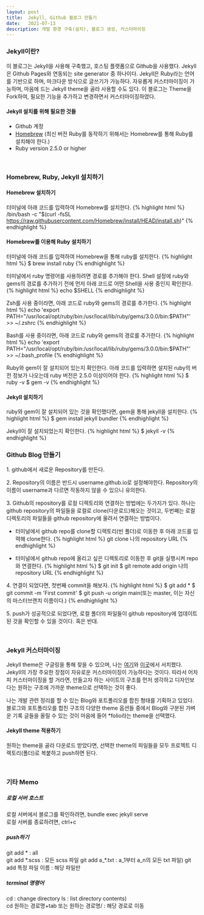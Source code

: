 ```yaml
---
layout: post
title:  Jekyll, Github 블로그 만들기
date:   2021-07-13 
description: 개발 환경 구축(설치), 블로그 생성, 커스터마이징
---
```

### Jekyll이란?
이 블로그는 Jekyll을 사용해 구축했고, 호스팅 플랫폼으로 Github을 사용했다. Jekyll은 Github Pages와 연동되는 site generator 중 하나이다. Jekyll은 Ruby라는 언어를 기반으로 하며, 마크다운 방식으로 글쓰기가 가능하다. 자유롭게 커스터마이징이 가능하며, 마음에 드는 Jekyll theme을 골라 사용할 수도 있다. 이 블로그는 Theme을 Fork하여, 필요한 기능을 추가하고 변경하면서 커스터마이징하였다. 

#### Jekyll 설치를 위해 필요한 것들
<ul>
	<li>Github 계정</li>
	<li><a href="https://brew.sh/" target="blank">Homebrew</a> (최신 버전 Ruby를 동작하기 위해서는 Homebrew를 통해 Ruby를 설치해야 한다.)</li>
	<li>Ruby version 2.5.0 or higher</li>
</ul>

<br/>

### Homebrew, Ruby, Jekyll 설치하기
#### Homebrew 설치하기
터미널에 아래 코드를 입력하여 Homebrew를 설치한다.
{% highlight html %}
/bin/bash -c "$(curl -fsSL https://raw.githubusercontent.com/Homebrew/install/HEAD/install.sh)"
{% endhighlight %}  


#### Homebrew를 이용해 Ruby 설치하기
터미널에 아래 코드를 입력하여 Homebrew을 통해 ruby를 설치한다.
{% highlight html %}
$ brew install ruby
{% endhighlight %}

터미널에서 ruby 명령어를 사용하려면 경로를 추가해야 한다. Shell 설정에 ruby와 gems의 경로를 추가하기 전에 먼저 아래 코드로 어떤 Shell을 사용 중인지 확인한다.
{% highlight html %}
echo $SHELL
{% endhighlight %}

Zsh를 사용 중이라면, 아래 코드로 ruby와 gems의 경로를 추가한다.
{% highlight html %}
echo 'export PATH="/usr/local/opt/ruby/bin:/usr/local/lib/ruby/gems/3.0.0/bin:$PATH"' >> ~/.zshrc
{% endhighlight %}

Bash를 사용 중이라면, 아래 코드로 ruby와 gems의 경로를 추가한다.
{% highlight html %}
echo 'export PATH="/usr/local/opt/ruby/bin:/usr/local/lib/ruby/gems/3.0.0/bin:$PATH"' >> ~/.bash_profile
{% endhighlight %}

Ruby와 gem이 잘 설치되어 있는지 확인한다. 아래 코드를 입력하면 설치된 ruby의 버전 정보가 나오는데 ruby 버전은 2.5.0 이상이어야 한다.
{% highlight html %}
$ ruby -v
$ gem -v
{% endhighlight %}


#### Jekyll 설치하기
ruby와 gem이 잘 설치되어 있는 것을 확인했다면, gem을 통해 jekyll을 설치한다.
{% highlight html %}
$ gem install jekyll bundler
{% endhighlight %}

Jekyll이 잘 설치되었는지 확인한다.
{% highlight html %}
$ jekyll -v
{% endhighlight %}
<br/>

### Github Blog 만들기
1.&#160;github에서 새로운 Repository를 만든다.

2.&#160;Repository의 이름은 반드시 username.github.io로 설정해야한다. Repository의 이름이 username과 다르면 작동하지 않을 수 있으니 유의한다.  

3.&#160;Github의 repository를 로컬 디렉토리와 연결하는 방법에는 두가지가 있다. 하나는 github repository의 파일들을 로컬로 clone(다운로드)해오는 것이고, 두번째는 로컬 디렉토리의 파일들을 github repository에 올려서 연결하는 방법이다.   
 - 터미널에서 github repo를 clone할 디렉토리(빈 폴더)로 이동한 후 아래 코드를 입력해 clone한다.
{% highlight html %}
git clone 나의 repository URL
{% endhighlight %}

- 터미널에서 github repo에 올리고 싶은 디렉토리로 이동한 후 git을 실행시켜 repo와 연결한다.
{% highlight html %}
$ git init
$ git remote add origin 나의 repository URL
{% endhighlight %}

4.&#160;연결이 되었다면, 첫번째 commit을 해보자.
{% highlight html %}
$ git add *
$ git commit -m 'First commit'
$ git push -u origin main(또는 master, 이는 자신의 마스터브랜치 이름이다.)
{% endhighlight %}

5.&#160;push가 성공적으로 되었다면, 로컬 폴더의 파일들이 github repository에 업데이트된 것을 확인할 수 있을 것이다. 혹은 반대.

<br/>


### Jekyll 커스터마이징
Jekyll theme은 구글링을 통해 찾을 수 있으며, 나는 <a href="https://jekyllthemes.io/" target="blank">여기</a>와 <a href="http://jekyllthemes.org/" target="blank">이곳</a>에서 서치했다. Jekyll의 가장 주요한 장점이 자유로운 커스터마이징이 가능하다는 것이다. 따라서 어차피 커스터마이징을 할 거라면, 만들고자 하는 사이트의 구조를 먼저 생각하고 디자인보다는 원하는 구조에 가까운 theme으로 선택하는 것이 좋다.

나는 개발 관련 정리를 할 수 있는 Blog와 포트폴리오를 합친 형태를 기획하고 있었다. 블로그와 포트폴리오를 합친 구조의 다양한 theme 옵션들 중에서 Blog와 구분된 가벼운 기록 글들을 올릴 수 있는 것이 마음에 들어 *folio라는 theme을 선택했다. 

#### Jekyll theme 적용하기
원하는 theme을 골라 다운로드 받았다면, 선택한 theme의 파일들을 모두 프로젝트 디렉토리(폴더)로 복붙하고 push하면 된다.


<br/>


### 기타 Memo
##### 로컬 서버 호스트
로컬 서버에서 블로그를 확인하려면, bundle exec jekyll serve  
로컬 서버를 종료하려면, ctrl+c

##### push하기  
git add &#42; : all  
git add &#42;.scss : 모든 scss 파일
git add a_&#42;.txt : a_1부터 a_n의 모든 txt 파일)
git add 특정 파일 이름 : 해당 파일만

##### terminal 명령어  
cd : change directory
ls : list directory contents)  
cd 원하는 경로명+tab 또는 원하는 경로명/ : 해당 경로로 이동


